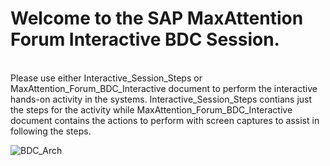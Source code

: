 <h1>Welcome to the SAP MaxAttention Forum Interactive BDC Session.</h1> <br>
Please use either Interactive_Session_Steps or MaxAttention_Forum_BDC_Interactive document to perform the interactive hands-on activity in the systems. Interactive_Session_Steps contians just the steps for the activity while MaxAttention_Forum_BDC_Interactive document contains the actions to perform with screen captures to assist in following the steps.<br>



![BDC_Arch](https://github.com/user-attachments/assets/9e78a82b-f4fe-4136-a715-56e6d60f93c3)
